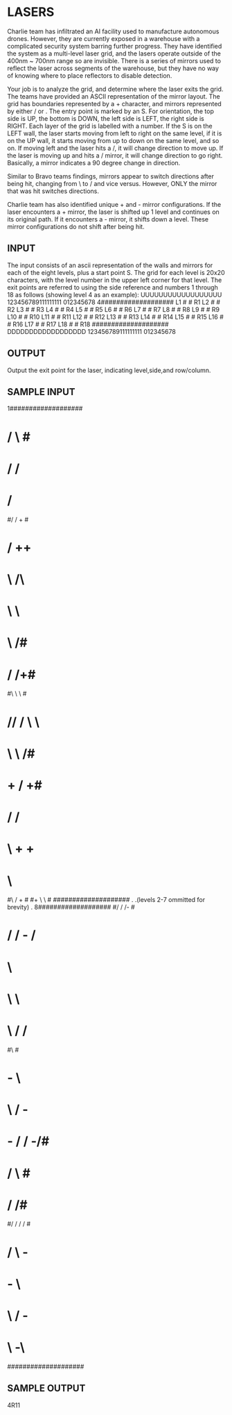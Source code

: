 <!-- RATING: HARD -->
<!-- NAME: LASERS -->
<!-- GENERATOR: generate.pl -->
# LASERS

Charlie team has infiltrated an AI facility used to manufacture autonomous drones. However, they are currently exposed in a warehouse with a complicated security system barring further progress. They have identified the system as a multi-level laser grid, and the lasers operate outside of the 400nm ~ 700nm range so are invisible. There is a series of mirrors used to reflect the laser across segments of the warehouse, but they have no way of knowing where to place reflectors to disable detection.

Your job is to analyze the grid, and determine where the laser exits the grid. The teams have provided an ASCII representation of the mirror layout. The grid has boundaries represented by a + character, and mirrors represented by either / or \. The entry point is marked by an S. For orientation, the top side is UP, the bottom is DOWN, the left side is LEFT, the right side is RIGHT. Each layer of the grid is labelled with a number. If the S is on the LEFT wall, the laser starts moving from left to right on the same level, if it is on the UP wall, it starts moving from up to down on the same level, and so on. If moving left and the laser hits a /, it will change direction to move up. If the laser is moving up and hits a / mirror, it will change direction to go right. Basically, a mirror indicates a 90 degree change in direction.

Similar to Bravo teams findings, mirrors appear to switch directions after being hit, changing from \ to / and vice versus. However, ONLY the mirror that was hit switches directions.

Charlie team has also identified unique + and - mirror configurations. If the laser encounters a + mirror, the laser is shifted up 1 level and continues on its original path. If it encounters a - mirror, it shifts down a level. These mirror configurations do not shift after being hit.

## INPUT
The input consists of an ascii representation of the walls and mirrors for each of the eight levels, plus a start point S. The grid for each level is 20x20 characters, with the level number in the upper left corner for that level. The exit points are referred to using the side reference and numbers 1 through 18 as follows (showing level 4 as an example): 
     UUUUUUUUUUUUUUUUUU
     123456789111111111
              012345678
    4###################
 L1 #                  # R1
 L2 #                  # R2
 L3 #                  # R3
 L4 #                  # R4
 L5 #                  # R5
 L6 #                  # R6
 L7 #                  # R7
 L8 #                  # R8
 L9 #                  # R9
L10 #                  # R10
L11 #                  # R11
L12 #                  # R12
L13 #                  # R13
L14 #                  # R14
L15 #                  # R15
L16 #                  # R16
L17 #                  # R17
L18 #                  # R18
    ####################
     DDDDDDDDDDDDDDDDDD
     123456789111111111
              012345678
	      
## OUTPUT
Output the exit point for the laser, indicating level,side,and row/column.

## SAMPLE INPUT
1###################
#      /    \     \#
# /           /    #
#          /       #
#/          \/  +  #
#    /   ++        #
#            \ /\  #
#    \     \       #
#  \             /\#
#   /            /+#
#\  \       \      #
#   //  / \      \ #
#  \       \      /#
#      + /        +#
#       /        / #
#  \    +        + #
#    \             #
#\     / +         #
#+          \   \  #
####################
.
.(levels 2-7 ommitted for brevity)
.
8###################
#/  \/     /-      #
#                  #
#        / /  - /  #
#   \              #
#  \     \         #
#    \\   /     /  #
#\\                #
#     -         \  #
#     \\    /   -  #
#                  #
# -   / /        -/#
#    /          \ \#
#               / /#
#/   / /         / #
#     /   \   -    #
#      -       \\  #
#    \     /  -    #
#  \       -\      #
####################

## SAMPLE OUTPUT
4R11
